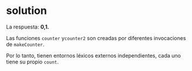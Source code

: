 # solution

La respuesta: **0,1.**

Las funciones `counter` y`counter2` son creadas por diferentes invocaciones de `makeCounter`.

Por lo tanto, tienen entornos léxicos externos independientes, cada uno tiene su propio `count`.

